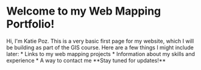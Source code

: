 <div class="blurb">
	<h1>Welcome to my Web Mapping Portfolio!</h1>
	<p>Hi, I'm Katie Poz.
This is a very basic first page for my website, which I will be building as part of the GIS course.
Here are a few things I might include later:
* Links to my web mapping projects
* Information about my skills and experience
* A way to contact me
**Stay tuned for updates!**</p>
</div><!-- /.blurb -->
